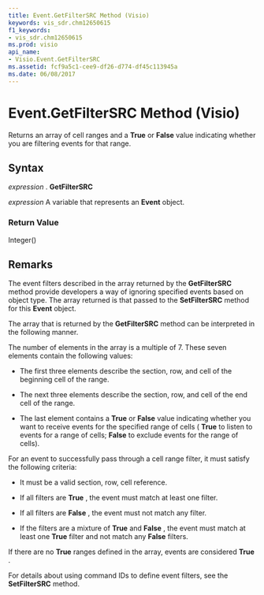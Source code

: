 ```yaml
---
title: Event.GetFilterSRC Method (Visio)
keywords: vis_sdr.chm12650615
f1_keywords:
- vis_sdr.chm12650615
ms.prod: visio
api_name:
- Visio.Event.GetFilterSRC
ms.assetid: fcf9a5c1-cee9-df26-d774-df45c113945a
ms.date: 06/08/2017
---
```



# Event.GetFilterSRC Method (Visio)

Returns an array of cell ranges and a **True** or **False** value indicating whether you are filtering events for that range.


## Syntax

 _expression_ . **GetFilterSRC**

 _expression_ A variable that represents an **Event** object.


### Return Value

Integer()


## Remarks

The event filters described in the array returned by the **GetFilterSRC** method provide developers a way of ignoring specified events based on object type. The array returned is that passed to the **SetFilterSRC** method for this **Event** object.

The array that is returned by the **GetFilterSRC** method can be interpreted in the following manner.

The number of elements in the array is a multiple of 7. These seven elements contain the following values:




- The first three elements describe the section, row, and cell of the beginning cell of the range.
    
- The next three elements describe the section, row, and cell of the end cell of the range.
    
- The last element contains a **True** or **False** value indicating whether you want to receive events for the specified range of cells ( **True** to listen to events for a range of cells; **False** to exclude events for the range of cells).
    


For an event to successfully pass through a cell range filter, it must satisfy the following criteria:




- It must be a valid section, row, cell reference.
    
- If all filters are **True** , the event must match at least one filter.
    
- If all filters are **False** , the event must not match any filter.
    
- If the filters are a mixture of **True** and **False** , the event must match at least one **True** filter and not match any **False** filters.
    


If there are no **True** ranges defined in the array, events are considered **True** .

For details about using command IDs to define event filters, see the **SetFilterSRC** method.


